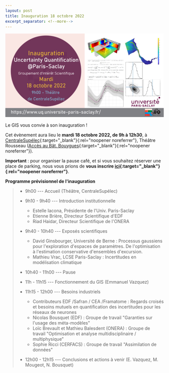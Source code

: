 ```yaml
---
layout: post
title: Inauguration 18 octobre 2022
excerpt_separator: <!--more-->
---
```


![Inauguration](/images/affiche_inauguration.jpg "flyer")
                                                      
Le GIS vous convie à son inauguration !

Cet évènement aura lieu le **mardi 18 octobre 2022, de 9h à 12h30**,
à [CentraleSupélec](https://www.centralesupelec.fr/){:target="_blank"}{:rel="noopener noreferrer"}, Théâtre Rousseau
([Accès au Bât. Bouygues](https://goo.gl/maps/TAk99FoiYBK1rQ5n6){:target="_blank"}{:rel="noopener noreferrer"}).

**Important** : pour organiser la pause café, et si vous souhaitez réserver une
place de parking, nous vous prions de **vous inscrire [ici](https://forms.gle/dACPmVUMksbsGaFGA){:target="_blank"}{:rel="noopener noreferrer"}**.

**Programme prévisionnel de l'inauguration**
<!--more-->
>
>  * 9h00 --- Accueil (Théâtre, CentraleSupélec)                                      
>                                                                                  
>  * 9h10 - 9h40 --- Introduction institutionnelle                                                      
>                                                                                  
>    * Estelle Iacona, Présidente de l'Univ. Paris-Saclay
>    * Etienne Brière, Directeur Scientifique d'EDF
>    * Riad Haidar, Directeur Scientifique de l'ONERA
>                                                                               
>  * 9h40 - 10h40 --- Exposés scientifiques
>                                                                                  
>    * David Ginsbourger, Université de Berne : Processus gaussiens pour l'exploration d'espaces de paramètres. De l'optimisation à l'estimation conservative d'ensembles d'excursion.
>    * Mathieu Vrac, LCSE Paris-Saclay : Incertitudes en modélisation climatique
>                                           
>  * 10h40 - 11h00 --- Pause
>  
>  * 11h - 11h15 --- Fonctionnement du GIS (Emmanuel Vazquez)
>
>  * 11h15 - 12h00 --- Besoins industriels
>    * Contributeurs EDF /Safran / CEA /Framatome : Regards croisés et
>       besoins mutuels en quantification des incertitudes pour
>       les réseaux de neurones
>    * Nicolas Bousquet (EDF) : Groupe de travail "Garanties sur l'usage des
>       méta-modèles"
>    * Loïc Brevault et Mathieu Balesdent (ONERA) : Groupe de travail "Optimisation et analyse multidisciplinaire / multiphysique"
>    * Sophie Ricci (CERFACS) : Groupe de travail "Assimilation de données"
>  
>  * 12h00 - 12h15 --- Conclusions et actions à venir (E. Vazquez, M. Mougeot, N. Bousquet)



<!--
> 9h40-11h25 - Objectifs pour les industriels et EPICs : enjeux et problèmes scientifiques
>                                                                                  
>    * 9h40h-10h00 : EDF / Framatome / CEA (Nicolas Bousquet / Bertrand Iooss) : traitement d'incertitudes de modèles numériques complexes et méta-modèles pour la sûreté nucléaire
>                                                                                  
>    * 10h05-10h25 : SAFRAN (Brian Staber) : approches bayésiennes en très grande dimension pour l'usage des réseaux de neurones
>                                                                                  
>    * 10h30-10h45 : pause                                                         
>                                                                                  
>    * 10h45-10h55 : ONERA (Loïc Brevault et Mathieu Balesdent) : optimisation et l’analyse multidisciplinaire / multiphysique
>                                                                                  
>    * 11h00-11h20 : IFPEN (Miguel Munos Zuniga) : panorama des besoins en analyse d’incertitudes et optimisation dans les applications IFPEN, focus sur l’éolien
>                                                                                  
>  * 11h25-12h00 - Actions envisagées à court terme                                
>                                                                                  
>    * 11h25-11h35 : Exemple de collaboration (Didier Lucor, DR CNRS)              
>    * 11h35-11h45 : Présentation de groupes de travail                            
>    * 11h45-12h00 : Discussions et conclusions -->
